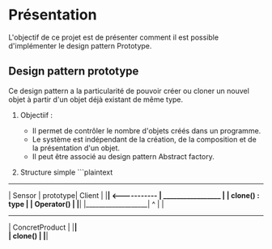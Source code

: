 # Présentation 
   L'objectif de ce projet est de présenter comment il est possible d'implémenter le design pattern Prototype.

## Design pattern prototype
   Ce design pattern a la particularité de pouvoir créer ou cloner un nouvel objet à partir d'un objet déjà existant de même type.

1. Objectiif :

    - Il permet de contrôler le nombre d'objets créés dans un programme. 
    - Le système est indépendant de la création, de la composition et de la présentation d'un objet. 
    - Il peut être associé au design pattern Abstract factory.

2. Structure simple
                            ```plaintext
  __________________                  ____________________
 |      Sensor       |       prototype|      Client       |
 |__________________|  <-----------  | _________________ |
 | clone() : type    |                |    Operator()     |
 |__________________|                |___________________|
           ^
           |
           | 
   __________________
  | ConcretProduct   |
  |__________________|     
  |    clone()       |
  |__________________|
```
